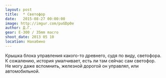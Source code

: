 ```yaml
---
layout: post
title:  * Светофор
date:   2015-08-27 00:00:00
image: http://imgur.com/puGDp0e
author: Д.Г.
gear: E-300 / 35mm macro
shoot_date: 2013 05 10
location: Нахабино
---
```


Крышка блока управления какого-то древнего, судя по виду, светофора. К сожалению, история умалчивает, есть ли там сейчас сам светофор. Не могу даже вспомнить, железной дорогой он управлял, или автомобильной.
